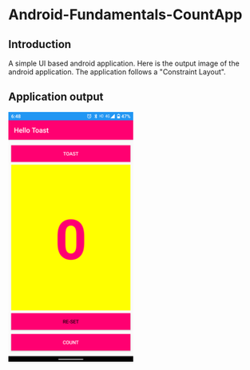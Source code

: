 # Android-Fundamentals-CountApp

## Introduction
A simple UI based android application. Here is the output image of the android application. The application follows a "Constraint Layout".

## Application output
<img src="Images/Hello%20Toast.png" height=500>
